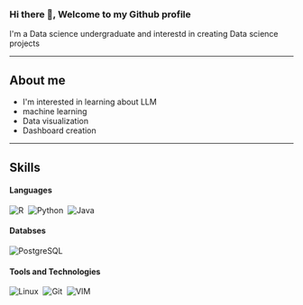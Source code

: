 ### Hi there 👋, Welcome to my Github profile

<p>
  I'm a Data science undergraduate and interestd in creating Data science projects
</p>
<hr>

## About me

- I'm interested in learning about LLM
- machine learning
- Data visualization
- Dashboard creation
<hr>

## Skills

#### Languages
![R](https://img.shields.io/badge/R-276DC3?style=flat&logo=r&logoColor=blue&color=0B2C4A)&nbsp;
![Python](https://img.shields.io/badge/-Python-05122A?style=flat&logo=python)&nbsp;
![Java](https://img.shields.io/badge/Java-%23150458.svg?style=flat&logo=java&logoColor=orange)&nbsp;

#### Databses
![PostgreSQL](https://img.shields.io/badge/PostgreSQL-316192?style=flat&logo=postgresql&logoColor=green)

#### Tools and Technologies

![Linux](https://img.shields.io/badge/Linux-05122A?style=flat&logo=linux&logoColor=white)&nbsp;
![Git](https://img.shields.io/badge/-Git-05122A?style=flat&logo=git)&nbsp;
![VIM](https://img.shields.io/badge/VIM-%2311AB00.svg?&style=flat&logo=vim&logoColor=white)&nbsp;

